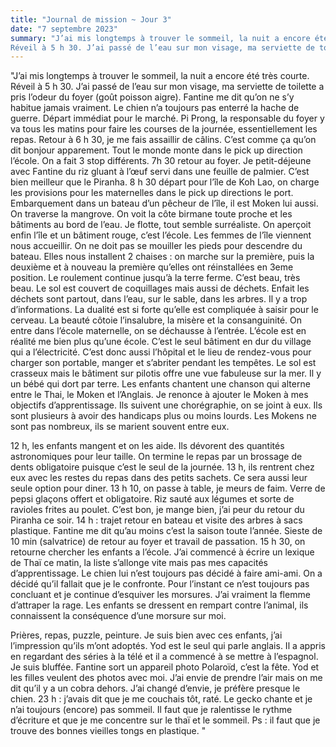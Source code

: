 ```yaml
---
title: "Journal de mission ~ Jour 3"
date: "7 septembre 2023"
summary: "J’ai mis longtemps à trouver le sommeil, la nuit a encore été très courte. 
Réveil à 5 h 30. J’ai passé de l’eau sur mon visage, ma serviette de toilette a pris l’odeur du foyer (goût poisson aigre). Fantine me dit qu’on ne s’y habitue jamais vraiment. Le chien n’a toujours pas enterré la hache de guerre."
---
```



"J’ai mis longtemps à trouver le sommeil, la nuit a encore été très courte. 
Réveil à 5 h 30. J’ai passé de l’eau sur mon visage, ma serviette de toilette a pris l’odeur du foyer (goût poisson aigre). Fantine me dit qu’on ne s’y habitue jamais vraiment. Le chien n’a toujours pas enterré la hache de guerre. 
Départ immédiat pour le marché. Pi Prong, la responsable du foyer y va tous les matins pour faire les courses de la journée, essentiellement les repas.
Retour à 6 h 30, je me fais assaillir de câlins. C’est comme ça qu’on dit bonjour apparement. Tout le monde monte dans le pick up direction l’école. On a fait 3 stop différents. 
7h 30 retour au foyer. Je petit-déjeune avec Fantine du riz gluant à l’œuf servi dans une feuille de palmier. C’est bien meilleur que le Piranha. 
8 h 30 départ pour l’île de Koh Lao, on charge les provisions pour les maternelles dans le pick up directions le port. Embarquement dans un bateau d’un pêcheur de l’île, il est Moken lui aussi. On traverse la mangrove. On voit la côte birmane toute proche et les bâtiments au bord de l’eau. Je flotte, tout semble surréaliste. 
On aperçoit enfin l’île et un bâtiment rouge, c’est l’école. Les femmes de l’île viennent nous accueillir. On ne doit pas se mouiller les pieds pour descendre du bateau. Elles nous installent 2 chaises : on marche sur la première, puis la deuxième et à nouveau la première qu’elles ont réinstallées en 3eme position. Le roulement continue jusqu’à la terre ferme. 
C’est beau, très beau. Le sol est couvert de coquillages mais aussi de déchets. Enfait les déchets sont partout, dans l’eau, sur le sable, dans les arbres. Il y a trop d’informations. La dualité est si forte qu’elle est compliquée à saisir pour le cerveau. La beauté côtoie l’insalubre, la misère et la consanguinité. 
On entre dans l’école maternelle, on se déchausse à l’entrée. L’école est en réalité me bien plus qu’une école. C’est le seul bâtiment en dur du village qui a l’électricité. C’est donc aussi l’hôpital et le lieu de rendez-vous pour charger son portable, manger et s’abriter pendant les tempêtes. 
Le sol est crasseux mais le bâtiment sur pilotis offre une vue fabuleuse sur la mer. Il y un bébé qui dort par terre. Les enfants chantent une chanson qui alterne entre le Thai, le Moken et l’Anglais. Je renonce à ajouter le Moken à mes objectifs d’apprentissage. Ils suivent une chorégraphie, on se joint à eux. Ils sont plusieurs à avoir des handicaps plus ou moins lourds. Les Mokens ne sont pas nombreux, ils se marient souvent entre eux. 

12 h, les enfants mangent et on les aide. Ils dévorent des quantités astronomiques pour leur taille. On termine le repas par un brossage de dents obligatoire puisque c’est le seul de la journée. 13 h, ils rentrent chez eux avec les restes du repas dans des petits sachets. Ce sera aussi leur seule option pour diner. 
13 h 10, on passe à table, je meurs de faim. Verre de pepsi glaçons offert et obligatoire. Riz sauté aux légumes et sorte de ravioles frites au poulet. C’est bon, je mange bien, j’ai peur du retour du Piranha ce soir. 
14 h : trajet retour en bateau et visite des arbres à sacs plastique. Fantine me dit qu’au moins c’est la saison toute l’année. 
Sieste de 10 min (salvatrice) de retour au foyer et travail de passation. 15 h 30, on retourne chercher les enfants a l’école. J’ai commencé à écrire un lexique de Thaï ce matin, la liste s’allonge vite mais pas mes capacités d’apprentissage. 
Le chien lui n’est toujours pas décidé à faire ami-ami. On a décidé qu’il fallait que je le confronte. Pour l’instant ce n’est toujours pas concluant et je continue d’esquiver les morsures. J’ai vraiment la flemme d’attraper la rage. Les enfants se dressent en rempart contre l’animal, ils connaissent la conséquence d’une morsure sur moi. 

Prières, repas, puzzle, peinture. Je suis bien avec ces enfants, j’ai l’impression qu’ils m’ont adoptés. Yod est le seul qui parle anglais. Il a appris en regardant des séries à la télé et il a commencé à se mettre à l’espagnol. Je suis bluffée. 
Fantine sort un appareil photo Polaroïd, c’est la fête. Yod et les filles veulent des photos avec moi. 
J’ai envie de prendre l’air mais on me dit qu’il y a un cobra dehors. J’ai changé d’envie, je préfère presque le chien. 
23 h : j’avais dit que je me couchais tôt, raté. Le gecko chante et je n’ai toujours (encore) pas sommeil. Il faut que je ralentisse le rythme d’écriture et que je me concentre sur le thaï et le sommeil. 
Ps : il faut que je trouve des bonnes vieilles tongs en plastique. "
